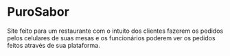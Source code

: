 # PuroSabor
Site feito para um restaurante com o intuito dos clientes fazerem os pedidos pelos celulares de suas mesas e os funcionários poderem ver os pedidos feitos através de sua plataforma.
